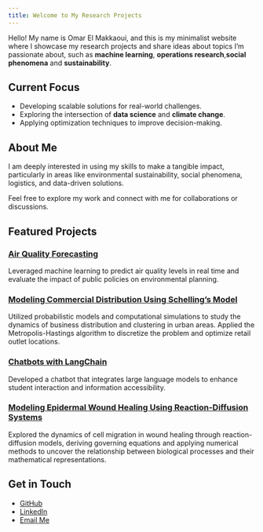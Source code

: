 ```yaml
---
title: Welcome to My Research Projects
---
```



Hello! My name is Omar El Makkaoui, and this is my minimalist website where I showcase my research projects and share ideas about topics I’m passionate about, such as **machine learning**, **operations research**,**social phenomena** and **sustainability**.

## Current Focus
- Developing scalable solutions for real-world challenges.
- Exploring the intersection of **data science** and **climate change**.
- Applying optimization techniques to improve decision-making.

## About Me
I am deeply interested in using my skills to make a tangible impact, particularly in areas like environmental sustainability, social phenomena, logistics, and data-driven solutions.

Feel free to explore my work and connect with me for collaborations or discussions.

## Featured Projects
### [Air Quality Forecasting](#)
Leveraged machine learning to predict air quality levels in real time and evaluate the impact of public policies on environmental planning.

### [Modeling Commercial Distribution Using Schelling’s Model](#)
Utilized probabilistic models and computational simulations to study the dynamics of business distribution and clustering in urban areas. Applied the Metropolis-Hastings algorithm to discretize the problem and optimize retail outlet locations.

### [Chatbots with LangChain](#)
Developed a chatbot that integrates large language models to enhance student interaction and information accessibility.

### [Modeling Epidermal Wound Healing Using Reaction-Diffusion Systems](#)
Explored the dynamics of cell migration in wound healing through reaction-diffusion models, deriving governing equations and applying numerical methods to uncover the relationship between biological processes and their mathematical representations.



## Get in Touch
- [GitHub](https://github.com/OmarElMakkaoui)
- [LinkedIn](www.linkedin.com/in/omar-e-9512b534c298)
- [Email Me](omar.elmakkaoui@student-cs.fr)
